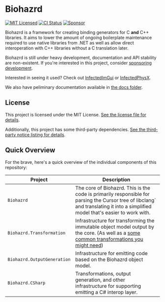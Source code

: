 # Biohazrd

[![MIT Licensed](https://img.shields.io/github/license/infectedlibraries/biohazrd?style=flat-square)](LICENSE.txt)
[![CI Status](https://img.shields.io/github/workflow/status/infectedlibraries/biohazrd/Biohazrd/main?style=flat-square)](https://github.com/InfectedLibraries/Biohazrd/actions?query=workflow%3ABiohazrd+branch%3Amain)
[![Sponsor](https://img.shields.io/badge/sponsor-%E2%9D%A4-lightgrey?logo=github&style=flat-square)](https://github.com/sponsors/PathogenDavid)

Biohazrd is a framework for creating binding generators for C **and** C++ libraries. It aims to lower the amount of ongoing boilerplate maintenance required to use native libraries from .NET as well as allow direct interoperation with C++ libraries without a C translation later.

Biohazrd is still under heavy development, documentation and API stability are non-existent. If you're interested in this project, consider [sponsoring development](https://github.com/sponsors/PathogenDavid).

Interested in seeing it used? Check out [InfectedImGui](https://github.com/InfectedLibraries/InfectedImGui) or [InfectedPhysX](https://github.com/InfectedLibraries/InfectedPhysX).

We also have peliminary documentation available in [the docs folder](docs/).

## License

This project is licensed under the MIT License. [See the license file for details](LICENSE.txt).

Additionally, this project has some third-party dependencies. [See the third-party notice listing for details](THIRD-PARTY-NOTICES.md).

## Quick Overview

For the brave, here's a quick overview of the individual components of this repository:

| Project | Description |
|---------|-------------|
| `Biohazrd` | The core of Biohazrd. This is the code is primarily responsible for parsing the Cursor tree of libclang` and translating it into a simplified model that's easier to work with.
| `Biohazrd.Transformation` | Infrastructure for transforming the immutable object model output by the core. (As well as a [some common transformations you might need](Biohazrd.Transformation/Common/))
| `Biohazrd.OutputGeneration` | Infrastructure for emitting code based on the Biohazrd object model.
| `Biohazrd.CSharp` | Transformations, output generation, and other infrastructure for supporting emitting a C# interop layer.
